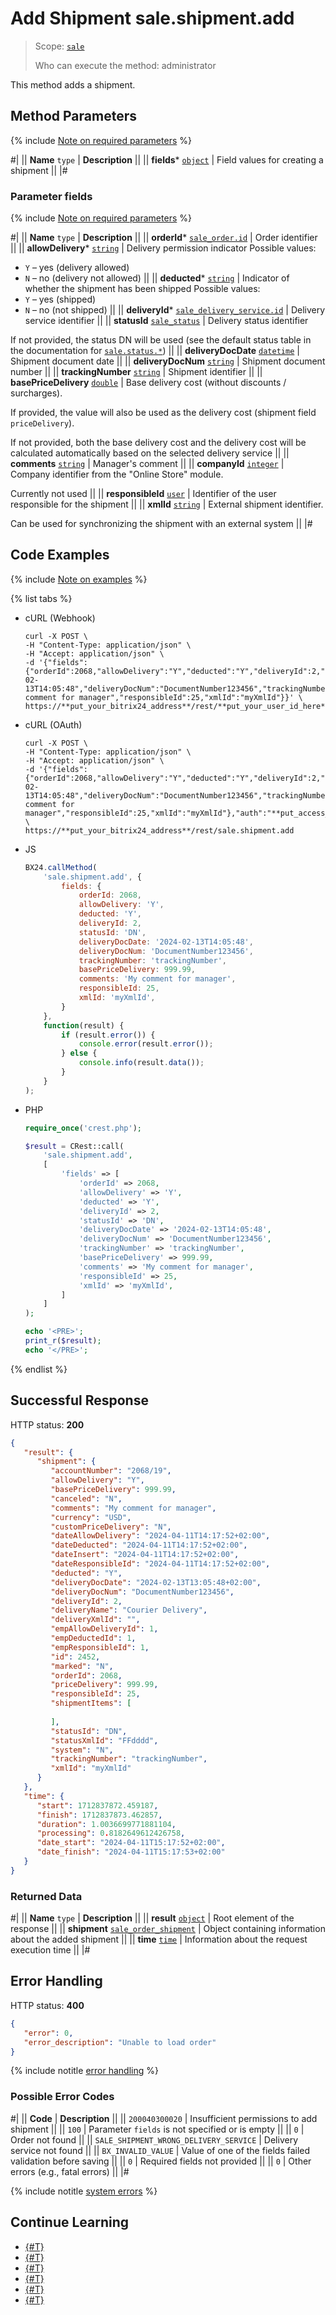 # Add Shipment sale.shipment.add

> Scope: [`sale`](../../scopes/permissions.md)
>
> Who can execute the method: administrator

This method adds a shipment.

## Method Parameters

{% include [Note on required parameters](../../../_includes/required.md) %}

#|
|| **Name**
`type` | **Description** ||
|| **fields***
[`object`](../../data-types.md) | Field values for creating a shipment ||
|#

### Parameter fields

{% include [Note on required parameters](../../../_includes/required.md) %}

#|
|| **Name**
`type` | **Description** ||
|| **orderId***
[`sale_order.id`](../data-types.md) | Order identifier ||
|| **allowDelivery***
[`string`](../../data-types.md) | Delivery permission indicator
Possible values:
- `Y` – yes (delivery allowed)
- `N` – no (delivery not allowed) ||
|| **deducted***
[`string`](../../data-types.md) | Indicator of whether the shipment has been shipped
Possible values:
- `Y` – yes (shipped)
- `N` – no (not shipped) ||
|| **deliveryId***
[`sale_delivery_service.id`](../data-types.md) | Delivery service identifier ||
|| **statusId**
[`sale_status`](../data-types.md) | Delivery status identifier

If not provided, the status DN will be used (see the default status table in the documentation for [`sale.status.*`](../status/index.md)) ||
|| **deliveryDocDate**
[`datetime`](../../data-types.md) | Shipment document date ||
|| **deliveryDocNum**
[`string`](../../data-types.md) | Shipment document number ||
|| **trackingNumber**
[`string`](../../data-types.md) | Shipment identifier ||
|| **basePriceDelivery**
[`double`](../../data-types.md) | Base delivery cost (without discounts / surcharges).

If provided, the value will also be used as the delivery cost (shipment field `priceDelivery`).

If not provided, both the base delivery cost and the delivery cost will be calculated automatically based on the selected delivery service ||
|| **comments**
[`string`](../../data-types.md) | Manager's comment ||
|| **companyId**
[`integer`](../../data-types.md) | Company identifier from the "Online Store" module.

Currently not used ||
|| **responsibleId**
[`user`](../../data-types.md) | Identifier of the user responsible for the shipment ||
|| **xmlId**
[`string`](../../data-types.md) | External shipment identifier.

Can be used for synchronizing the shipment with an external system ||
|#

## Code Examples

{% include [Note on examples](../../../_includes/examples.md) %}

{% list tabs %}

- cURL (Webhook)

    ```http
    curl -X POST \
    -H "Content-Type: application/json" \
    -H "Accept: application/json" \
    -d '{"fields":{"orderId":2068,"allowDelivery":"Y","deducted":"Y","deliveryId":2,"statusId":"DN","deliveryDocDate":"2024-02-13T14:05:48","deliveryDocNum":"DocumentNumber123456","trackingNumber":"trackingNumber","basePriceDelivery":999.99,"comments":"My comment for manager","responsibleId":25,"xmlId":"myXmlId"}}' \
    https://**put_your_bitrix24_address**/rest/**put_your_user_id_here**/**put_your_webhook_here**/sale.shipment.add
    ```

- cURL (OAuth)

    ```http
    curl -X POST \
    -H "Content-Type: application/json" \
    -H "Accept: application/json" \
    -d '{"fields":{"orderId":2068,"allowDelivery":"Y","deducted":"Y","deliveryId":2,"statusId":"DN","deliveryDocDate":"2024-02-13T14:05:48","deliveryDocNum":"DocumentNumber123456","trackingNumber":"trackingNumber","basePriceDelivery":999.99,"comments":"My comment for manager","responsibleId":25,"xmlId":"myXmlId"},"auth":"**put_access_token_here**"}' \
    https://**put_your_bitrix24_address**/rest/sale.shipment.add
    ```

- JS

    ```js
    BX24.callMethod(
        'sale.shipment.add', {
            fields: {
                orderId: 2068,
                allowDelivery: 'Y',
                deducted: 'Y',
                deliveryId: 2,
                statusId: 'DN',
                deliveryDocDate: '2024-02-13T14:05:48',
                deliveryDocNum: 'DocumentNumber123456',
                trackingNumber: 'trackingNumber',
                basePriceDelivery: 999.99,
                comments: 'My comment for manager',
                responsibleId: 25,
                xmlId: 'myXmlId',
            }
        },
        function(result) {
            if (result.error()) {
                console.error(result.error());
            } else {
                console.info(result.data());
            }
        }
    );
    ```

- PHP

    ```php
    require_once('crest.php');

    $result = CRest::call(
        'sale.shipment.add',
        [
            'fields' => [
                'orderId' => 2068,
                'allowDelivery' => 'Y',
                'deducted' => 'Y',
                'deliveryId' => 2,
                'statusId' => 'DN',
                'deliveryDocDate' => '2024-02-13T14:05:48',
                'deliveryDocNum' => 'DocumentNumber123456',
                'trackingNumber' => 'trackingNumber',
                'basePriceDelivery' => 999.99,
                'comments' => 'My comment for manager',
                'responsibleId' => 25,
                'xmlId' => 'myXmlId',
            ]
        ]
    );

    echo '<PRE>';
    print_r($result);
    echo '</PRE>';
    ```

{% endlist %}

## Successful Response

HTTP status: **200**

```json
{
   "result": {
      "shipment": {
         "accountNumber": "2068/19",
         "allowDelivery": "Y",
         "basePriceDelivery": 999.99,
         "canceled": "N",
         "comments": "My comment for manager",
         "currency": "USD",
         "customPriceDelivery": "N",
         "dateAllowDelivery": "2024-04-11T14:17:52+02:00",
         "dateDeducted": "2024-04-11T14:17:52+02:00",
         "dateInsert": "2024-04-11T14:17:52+02:00",
         "dateResponsibleId": "2024-04-11T14:17:52+02:00",
         "deducted": "Y",
         "deliveryDocDate": "2024-02-13T13:05:48+02:00",
         "deliveryDocNum": "DocumentNumber123456",
         "deliveryId": 2,
         "deliveryName": "Courier Delivery",
         "deliveryXmlId": "",
         "empAllowDeliveryId": 1,
         "empDeductedId": 1,
         "empResponsibleId": 1,
         "id": 2452,
         "marked": "N",
         "orderId": 2068,
         "priceDelivery": 999.99,
         "responsibleId": 25,
         "shipmentItems": [
            
         ],
         "statusId": "DN",
         "statusXmlId": "FFdddd",
         "system": "N",
         "trackingNumber": "trackingNumber",
         "xmlId": "myXmlId"
      }
   },
   "time": {
      "start": 1712837872.459187,
      "finish": 1712837873.462857,
      "duration": 1.0036699771881104,
      "processing": 0.8182649612426758,
      "date_start": "2024-04-11T15:17:52+02:00",
      "date_finish": "2024-04-11T15:17:53+02:00"
   }
}
```

### Returned Data

#|
|| **Name**
`type` | **Description** ||
|| **result**
[`object`](../../data-types.md) | Root element of the response ||
|| **shipment**
[`sale_order_shipment`](../data-types.md) | Object containing information about the added shipment ||
|| **time**
[`time`](../../data-types.md) | Information about the request execution time ||
|#

## Error Handling

HTTP status: **400**

```json
{
   "error": 0,
   "error_description": "Unable to load order"
}
```

{% include notitle [error handling](../../../_includes/error-info.md) %}

### Possible Error Codes

#|
|| **Code** | **Description** ||
|| `200040300020` | Insufficient permissions to add shipment ||
|| `100` | Parameter `fields` is not specified or is empty ||
|| `0` | Order not found ||
|| `SALE_SHIPMENT_WRONG_DELIVERY_SERVICE` | Delivery service not found ||
|| `BX_INVALID_VALUE` | Value of one of the fields failed validation before saving ||
|| `0` | Required fields not provided ||
|| `0` | Other errors (e.g., fatal errors) ||
|#

{% include notitle [system errors](../../../_includes/system-errors.md) %}

## Continue Learning

- [{#T}](./index.md)
- [{#T}](./sale-shipment-update.md)
- [{#T}](./sale-shipment-get.md)
- [{#T}](./sale-shipment-list.md)
- [{#T}](./sale-shipment-delete.md)
- [{#T}](./sale-shipment-get-fields.md)